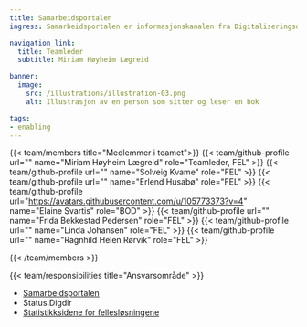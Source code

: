 ```yaml
---
title: Samarbeidsportalen
ingress: Samarbeidsportalen er informasjonskanalen fra Digitaliseringsdirektoratet ut mot virksomheter som skal ta eller har tatt fellesløsningene i bruk. Teamet forvalter Samarbeidsportalen og andre tilhørende kundeflater og har ansvar for at flatene til enhver tid er oppdatert og inneholder brukervennlig informasjon om fellesløsningene..

navigation_link:
  title: Teamleder
  subtitle: Miriam Høyheim Lægreid

banner:
  image:
    src: /illustrations/illustration-03.png
    alt: Illustrasjon av en person som sitter og leser en bok

tags:
- enabling
---
```


{{< team/members title="Medlemmer i teamet">}}
{{< team/github-profile url="" name="Miriam Høyheim Lægreid" role="Teamleder, FEL" >}}
{{< team/github-profile url="" name="Solveig Kvame" role="FEL" >}}
{{< team/github-profile url="" name="Erlend Husabø" role="FEL" >}}
{{< team/github-profile url="https://avatars.githubusercontent.com/u/105773373?v=4" name="Elaine Svartis" role="BOD" >}}
{{< team/github-profile url="" name="Frida Bekkestad Pedersen" role="FEL" >}}
{{< team/github-profile url="" name="Linda Johansen" role="FEL" >}}
{{< team/github-profile url="" name="Ragnhild Helen Rørvik" role="FEL" >}}


{{< /team/members >}}

{{< team/responsibilities title="Ansvarsområde" >}}

- [Samarbeidsportalen](https://samarbeid.digdir.no/)
- Status.Digdir
- [Statistikksidene for fellesløsningene](https://samarbeid.digdir.no/statistikk/statistikk/15)
